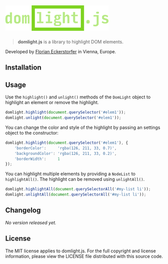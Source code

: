![domlight.js](https://raw.githubusercontent.com/florianeckerstorfer/domlight.js/master/docs/domlightjs.png)
===

> **domlight.js** is a library to highlight DOM elements.

Developed by [Florian Eckerstorfer](https://florian.ec) in Vienna, Europe.

Installation
------------


Usage
-----

Use the `highlight()` and `unlight()` methods of the `DomLight` object to highlight an element or remove the highlight.
```javascript
domlight.highlight(document.querySelector('#elem1'));
domlight.unlight(document.querySelector('#elem1'));
```

You can change the color and style of the highlight by passing an settings object to the constructor:
```javascript
domlight.highlight(document.querySelector('#elem1'), {
    'borderColor':     'rgba(126, 211, 33, 0.7)',
    'backgroundColor': 'rgba(126, 211, 33, 0.2)',
    'borderWidth':     1
});
```

You can highlight multiple elements by providing a `NodeList` to `highlightAll()`. The highlight can be removed using `unlightAll()`.
```javascript
domlight.highlightAll(document.querySelectorAll('#my-list li'));
domlight.unlightAll(document.querySelectorAll('#my-list li'));
```


Changelog
---------

*No version released yet.*


License
--------

The MIT license applies to domlight.js. For the full copyright and license information, please view the LICENSE file distributed with this source code.

